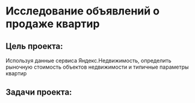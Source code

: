# Исследование объявлений о продаже квартир
## Цель проекта:
Используя данные сервиса Яндекс.Недвижимость, определить рыночную стоимость объектов недвижимости и типичные параметры квартир
## Задачи проекта:
